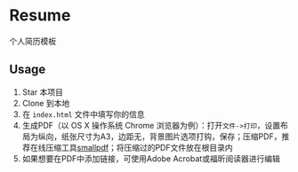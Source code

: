 # Resume
个人简历模板


## Usage

1. Star 本项目
1. Clone 到本地
1. 在 `index.html` 文件中填写你的信息
1. 生成PDF（以 OS X 操作系统 Chrome 浏览器为例）：打开`文件->打印`，设置布局为纵向，纸张尺寸为A3，边距无，背景图片选项打钩，保存；压缩PDF，推荐在线压缩工具[smallpdf](http://smallpdf.com/cn/compress-pdf)；将压缩过的PDF文件放在根目录内
1. 如果想要在PDF中添加链接，可使用Adobe Acrobat或福昕阅读器进行编辑

